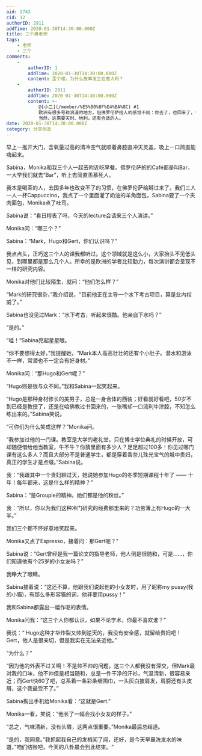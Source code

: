 ```yaml
---
aid: 2743
cid: 12
authorID: 2911
addTime: 2020-01-30T14:30:00.000Z
title: 三个男老师
tags:
    - 老师
    - 三个
comments:
    -
        authorID: 1
        addTime: 2020-01-30T14:30:00.000Z
        content: 歪个楼，为什么故事发生在意大利？
    -
        authorID: 2911
        addTime: 2020-01-30T14:30:00.000Z
        content: >-
            @[小二](/member/%E5%B0%8F%E4%BA%8C) #1
            欧洲有很多号称浪漫的地方，但佛罗伦萨给人的感觉不同：你去了，也回来了，但你摸摸胸口，你的心留在了那里。
            当然，这需要天时、地利，还有合适的人。
date: 2020-01-30T14:30:00.000Z
category: 分享创造
---
```


早上一推开大门，含氧量过高的清冷空气就顺着鼻腔直冲天灵盖，吸上一口简直能嗨起来。

Sabina，Monika和我三个人一起去附近吃早餐。佛罗伦萨的的Café都是叫Bar，一大早我们就去“Bar”，听上去简直羡慕死人。

我本是喝茶的人，去国多年也改变不了的习惯，在佛罗伦萨给掰过来了。我们三人一人一杯Cappuccino，我点了一个里面灌了奶油的羊角面包，Sabina要了一个夹肉面包，Monika点了吐司。

Sabina说：“看日程表了吗，今天的lecture会请来三个人演讲。”

Monika问：“哪三个？”

Sabina：“Mark，Hugo和Gert，你们认识吗？”

我点点头，正巧这三个人的课我都听过。这个领域就是这么小，大家抬头不见低头见，到哪里都是那么几个人。所幸的是欧洲的学者比较勤力，每次演讲都会呈现不一样的研究内容。

Monika对他们比较陌生，就问：“他们怎么样？”

“Mark的研究很杂，”我介绍说，“目前他正在主导一个水下考古项目，算是业内权威了。”

Sabina也没见过Mark：“水下考古，听起来很酷。他亲自下水吗？”

“是的。”

”哇！“Sabina亮起星星眼。

“你不要想得太好，”我提醒她，“Mark本人高高壮壮的还有个小肚子。潜水和游泳不一样，常潜也不一定会有好身材。”

Monika问：“那Hugo和Gert呢？”

“Hugo则是很与众不同。”我和Sabina一起笑起来。

“Hugo是那种身材修长的美男子，总是一身合体的西装；好看就好看吧，50岁不到已经是教授了，还是在哈佛教过书回来的，一张嘴却一口流利牛津腔，不知怎么练出来的。”Sabina笑说。

“可你们为什么笑成这样？”Monika问。

“我参加过他的一门课。教室是大学的老礼堂，只在博士学位典礼的时候开放，可却随便借给他当教室，牛不牛？你猜里面有多少人？足足超过100多！你见过哪门课有这么多人？而且大部分不是普通学生，都是穿着香奈儿珠光宝气的城中贵妇，真正的学生才是点缀。”Sabina说。

我：“我跟其中一个贵妇聊过天，她说她参加Hugo的冬季短期课程十年了 —— 十年！每年都来，这是什么样的精神？”

Sabina：“是Groupie的精神。她们都是他的粉丝。”

我：“所以，你以为我们这种冷门研究的经费那里来的？功劳薄上有Hugo的一大半。”

我们三个都不怀好意地笑起来。

Monika又点了Espresso，接着问：那Gert呢？“

Sabina说：“Gert曾经是我一篇论文的指导老师，他人倒是很随和，可是……，你们知道他有个25岁的小女友吗？”

我睁大了眼睛。

Sabina接着说：“这还不算，他跟我们说起他的小女友时，用了昵称my pussy(我的小猫)，有那么多形容猫的词，他非要用pussy！”

我和Sabina都露出一幅作呕的表情。

Monika问我：“这三个人你都认识，如果不论学术，你最不喜欢谁？”

我说：“ Hugo这种才华炸裂又帅到逆天的，我没有安全感，就留给贵妇吧！Gert，他人是很亲切，但是我实在无法亲近他。”

“为什么？”

“因为他的外表不过关啊！不是帅不帅的问题，这三个人都我没有深交，但Mark最对我的口味，他不帅但是相当随和，总是一件干净的汗衫，气温清新，很容易亲近；而Gert快60了吧，总系着一条彩条细围巾，一头灰白披肩发，肩膀还有头皮屑，这个我最受不了。”

Sabina掏出手机给Monika看：“这就是Gert.”

Monika一看，笑说：“他长了一幅会找小女友的样子。”

“总之，气味清新，没有头屑，这两点很重要。”Monika最后总结道。

“是的，我同意。”我抓起我自己的发梢闻了闻，还好，是今天早晨洗发水的味道，”咱们结账吧，今天的八卦晨会到此结束。“
